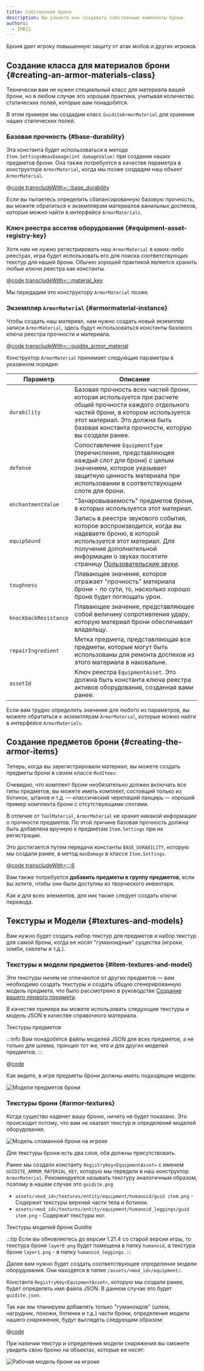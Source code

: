 ```yaml
---
title: Собственная броня
description: Вы узнаете как создавать собственные комплекты брони.
authors:
  - IMB11
---
```


Броня дает игроку повышенную защиту от атак мобов и других игроков.

## Создание класса для материалов брони {#creating-an-armor-materials-class}

Технически вам не нужен специальный класс для материала вашей брони, но в любом случае это хорошая практика, учитывая количество статических полей, которые вам понадобятся.

В этом примере мы создадим класс `GuiditeArmorMaterial` для хранения наших статических полей.

### Базовая прочность {#base-durability}

Эта константа будет использоваться в методе `Item.Settings#maxDamage(int damageValue)` при создании наших предметов брони. Она также потребуется в качестве параметра в конструкторе `ArmorMaterial`, когда мы позже создадим наш объект `ArmorMaterial`.

@[code transcludeWith=:::base_durability](@/reference/latest/src/main/java/com/example/docs/item/armor/GuiditeArmorMaterial.java)

Если вы пытаетесь определить сбалансированную базовую прочность, вы можете обратиться к экземплярам материалов ванильных доспехов, которые можно найти в интерфейсе `ArmorMaterials`.

### Ключ реестра ассетов оборудования {#equipment-asset-registry-key}

Хотя нам не нужно регистрировать наш `ArmorMaterial` в каких-либо реестрах, игра будет использовать его для поиска соответствующих текстур для нашей брони. Обычно хорошей практикой является хранить любые ключи реестра как константы.

@[code transcludeWith=:::material_key](@/reference/latest/src/main/java/com/example/docs/item/armor/GuiditeArmorMaterial.java)

Мы передадим это конструктору `ArmorMaterial` позже.

### Экземпляр `ArmorMaterial` {#armormaterial-instance}

Чтобы создать наш материал, нам нужно создать новый экземпляр записи `ArmorMaterial`, здесь будут использоваться константы базового ключа реестра прочности и материала.

@[code transcludeWith=:::guidite_armor_material](@/reference/latest/src/main/java/com/example/docs/item/armor/GuiditeArmorMaterial.java)

Конструктор `ArmorMaterial` принимает следующие параметры в указанном порядке:

| Параметр              | Описание                                                                                                                                                                                                                                                                    |
| --------------------- | --------------------------------------------------------------------------------------------------------------------------------------------------------------------------------------------------------------------------------------------------------------------------- |
| `durability`          | Базовая прочность всех частей брони, которая используется при расчете общей прочности каждого отдельного частей брони, в котором используется этот материал. Это должна быть базовая константа прочности, которую вы создали ранее.         |
| `defense`             | Сопоставление `EquipmentType` (перечисление, представляющее каждый слот для брони) с целым значением, которое указывает защитную ценность материала при использовании в соответствующем слоте для брони.                                 |
| `enchantmentValue`    | "Зачаровываемость" предметов брони, в которых используется этот материал.                                                                                                                                                                                   |
| `equipSound`          | Запись в реестре звукового события, которое воспроизводится, когда вы надеваете броню, в которой используется этот материал. Для получения дополнительной информации о звуках посетите страницу [Пользовательские звуки](../sounds/custom). |
| `toughness`           | Плавающее значение, которое отражает "прочность" материала брони - по сути, то, насколько хорошо броня будет поглощать урон.                                                                                                                                |
| `knockbackResistance` | Плавающее значение, представляющее собой величину сопротивления удару, которую материал брони обеспечивает владельцу.                                                                                                                                       |
| `repairIngredient`    | Метка предмета, представляющая все предметы, которые могут быть использованы для ремонта доспехов из этого материала в наковальне.                                                                                                                          |
| `assetId`             | Ключ реестра `EquipmentAsset`. Это должна быть константа ключа реестра активов оборудования, созданная вами ранее.                                                                                                                          |

Если вам трудно определить значения для любого из параметров, вы можете обратиться к экземплярам `ArmorMaterial`, которые можно найти в интерфейсе `ArmorMaterials`.

## Создание предметов брони {#creating-the-armor-items}

Теперь, когда вы зарегистрировали материал, вы можете создать предметы брони в своем классе `ModItems`:

Очевидно, что комплект брони необязательно должен включать все типы предметов, вы можете иметь комплект, состоящий только из ботинок, штанов и т.д. — классический черепаший панцирь — хороший пример комплекта брони с отсутствующими слотами.

В отличие от `ToolMaterial`, `ArmorMaterial` не хранит никакой информации о прочности предметов. По этой причине базовая прочность должна быть добавлена вручную к предметам `Item.Settings` при их регистрации.

Это достигается путем передачи константы `BASE_DURABILITY`, которую мы создали ранее, в метод `maxDamage` в классе `Item.Settings`.

@[code transcludeWith=:::6](@/reference/latest/src/main/java/com/example/docs/item/ModItems.java)

Вам также потребуется **добавить предметы в группу предметов**, если вы хотите, чтобы они были доступны из творческого инвентаря.

Как и для всех элементов, для них также следует создать ключи перевода.

## Текстуры и Модели {#textures-and-models}

Вам нужно будет создать набор текстур для предметов и набор текстур для самой брони, когда ее носят "гуманоидные" существа (игроки, зомби, скелеты и т.д.).

### Текстуры и модели предметов {#item-textures-and-model}

Эти текстуры ничем не отличаются от других предметов — вам необходимо создать текстуры и создать общую сгенерированную модель предмета, что было рассмотрено в руководстве [Создание вашего первого предмета](./first-item#adding-a-texture-and-model).

В качестве примера вы можете использовать следующие текстуры и модель JSON в качестве справочного материала.

<DownloadEntry visualURL="/assets/develop/items/armor_0.png" downloadURL="/assets/develop/items/example_armor_item_textures.zip">Текстуры предметов</DownloadEntry>

:::info
Вам понадобятся файлы моделей JSON для всех предметов, а не только для шлема, принцип тот же, что и для других моделей предметов.
:::

@[code](@/reference/latest/src/main/generated/assets/fabric-docs-reference/models/item/guidite_helmet.json)

Как видите, в игре предметы брони должны иметь подходящие модели:

![Модели предметов брони](/assets/develop/items/armor_1.png)

### Текстуры брони {#armor-textures}

Когда существо наденет вашу броню, ничего не будет показано. Это происходит потому, что вам не хватает текстур и определений моделей оборудования.

![Модель сломанной брони на игроке](/assets/develop/items/armor_2.png)

Для текстуры брони есть два слоя, оба должны присутствовать.

Ранее мы создали константу `RegistryKey<EquipmentAsset>` с именем `GUIDITE_ARMOR_MATERIAL_KEY`, которую мы передали в наш конструктор `ArmorMaterial`. Рекомендуется называть текстуру аналогичным образом, поэтому в нашем случае это `guidite.png`

- `assets/<mod_id>/textures/entity/equipment/humanoid/guid item.png` - Содержит текстуры верхней части тела и ботинок.
- `assets/<mod_id>/textures/entity/equipment/humanoid_leggings/guid item.png` - Содержит текстуры ног.

<DownloadEntry downloadURL="/assets/develop/items/example_armor_layer_textures.zip">Текстуры моделей брони Guidite</DownloadEntry>

:::tip
Если вы обновляетесь до версии 1.21.4 со старой версии игры, то текстура брони `layer0.png` будет помещена в папку `humanoid`, а текстура брони `layer1.png` - в папку `humanoid_leggings`.
:::

Далее вам нужно будет создать соответствующее определение модели оборудования. Они находятся в папке `/assets/<mod_id>/equipment/`.

Константа `RegistryKey<EquipmentAsset>`, которую мы создали ранее, будет определять имя файла JSON. В данном случае это будет `guidite.json`.

Так как мы планируем добавлять только "гуманоидов" (шлем, нагрудник, поножи, ботинки и т.д.) части брони, определение модели нашего снаряжения, будут выглядеть следующим образом:

@[code](@/reference/latest/src/main/resources/assets/fabric-docs-reference/equipment/guidite.json)

При наличии текстур и определения модели снаряжения вы сможете увидеть свою броню на объектах, которые ее носят:

![Рабочая модель брони на игроке](/assets/develop/items/armor_3.png)

<!-- TODO: A guide on creating equipment for dyeable armor could prove useful. -->
